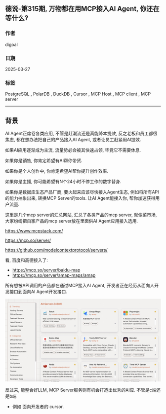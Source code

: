 ## 德说-第315期, 万物都在用MCP接入AI Agent, 你还在等什么?  
        
### 作者        
digoal        
        
### 日期        
2025-03-27       
        
### 标签        
PostgreSQL , PolarDB , DuckDB , Cursor , MCP Host , MCP client , MCP server         
        
----        
        
## 背景     
AI Agent正席卷各类应用, 不管是赶潮流还是真能降本提效, 反之老板和员工都很焦虑, 都在想办法把自己的产品接入AI Agent, 或者让员工赶紧用AI提效.    
  
如果AI应用逐渐成为主流, 流量势必会被其快速占领, 毕竟它不需要休息.  
  
如果你是销售, 你肯定希望有AI帮你带货.  
  
如果你是个人创作中, 你肯定希望AI帮你提升创作效率.  
  
如果你是主播, 你可能希望有N个24小时不停工作的数字替身.  
  
如果你是数据库生态产品厂商, 要火起来应该尽快接入Agent生态, 例如将所有API的能力抽象出来, 转换MCP Server的tools. 让AI Agent能接入你, 帮你加速获得用户流量.    
  
这里是几个mcp server的汇总网站, 汇总了各类产品的mcp server, 就像菜市场, 大家纷纷把自家产品的mcp server放在里面供AI Agent应用接入选用.  
  
https://www.mcpstack.com/  
  
https://mcp.so/server/  
  
https://github.com/modelcontextprotocol/servers/  
  
看, 百度和高德接入了:   
- https://mcp.so/server/baidu-map  
- https://mcp.so/server/amap-maps/amap  
  
所有想被API调用的产品都在通过MCP接入AI Agent, 开发者正在经历从面向人开发接口到面向AI Agent开发接口.       
  
![pic](20250327_05_pic_001.jpg)  
  
反过来, 能整合好LLM, MCP Server服务则有机会打造出优秀的AI应. 不管是c端还是b端    
- 例如 面向开发者的 cursor.     
  
